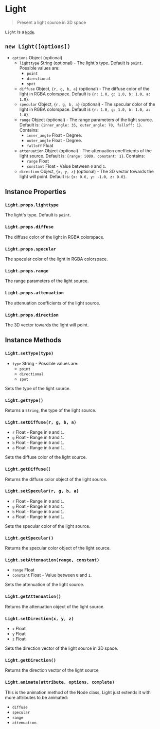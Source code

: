 # Light

> Present a light source in 3D space

`Light` is a [`Node`](node.md).

## `new Light([options])`

- `options` Object (optional)
  - `lighttype` String (optional) - The light's type. Default is `point`.
    Possible values are:
    - `point`
    - `directional`
    - `spot`
  - `diffuse` Object, `{r, g, b, a}` (optional) - The diffuse color of the
    light in RGBA colorspace. Default is `{r: 1.0, g: 1.0, b: 1.0, a: 1.0}`.
  - `specular` Object, `{r, g, b, a}` (optional) - The specular color of the
    light in RGBA colorspace. Default is `{r: 1.0, g: 1.0, b: 1.0, a: 1.0}`.
  - `range` Object (optional) - The range parameters of the light source.
    Default is: `{inner_angle: 35, outer_angle: 70, falloff: 1}`. Contains:
    - `inner_angle` Float - Degree.
    - `outer_angle` Float - Degree.
    - `falloff` Float
  - `attenuation` Object (optional) - The attenuation coefficients of the light
    source. Default is: `{range: 5000, constant: 1}`. Contains:
    - `range` Float
    - `constant` Float - Value between `0` and `1`.
  - `direction` Object, `{x, y, z}` (optional) - The 3D vector towards the light
    will point. Default is: `{x: 0.0, y: -1.0, z: 0.0}`.

## Instance Properties

### `Light.props.lighttype`

The light's type. Default is `point`.

### `Light.props.diffuse`

The diffuse color of the light in RGBA colorspace.

### `Light.props.specular`

The specular color of the light in RGBA colorspace.

### `Light.props.range`

The range parameters of the light source.

### `Light.props.attenuation`

The attenuation coefficients of the light source.

### `Light.props.direction`

The 3D vector towards the light will point.

## Instance Methods

### `Light.setType(type)`

- `type` String - Possible values are:
  - `point`
  - `directional`
  - `spot`

Sets the type of the light source.

### `Light.getType()`

Returns a `String`, the type of the light source.

### `Light.setDiffuse(r, g, b, a)`

- `r` Float - Range in `0` and `1`.
- `g` Float - Range in `0` and `1`.
- `b` Float - Range in `0` and `1`.
- `a` Float - Range in `0` and `1`.

Sets the diffuse color of the light source.

### `Light.getDiffuse()`

Returns the diffuse color object of the light source.

### `Light.setSpecular(r, g, b, a)`

- `r` Float - Range in `0` and `1`.
- `g` Float - Range in `0` and `1`.
- `b` Float - Range in `0` and `1`.
- `a` Float - Range in `0` and `1`.

Sets the specular color of the light source.

### `Light.getSpecular()`

Returns the specular color object of the light source.

### `Light.setAttenuation(range, constant)`

- `range` Float
- `constant` Float - Value between `0` and `1`.

Sets the attenuation of the light source.

### `Light.getAttenuation()`

Returns the attenuation object of the light source.

### `Light.setDirection(x, y, z)`

- `x` Float
- `y` Float
- `z` Float

Sets the direction vector of the light source in 3D space.

### `Light.getDirection()`

Returns the direction vector of the light source

### `Light.animate(attribute, options, complete)`

This is the animation method of the Node class, Light just extends it with more
attributes to be animated:
- `diffuse`
- `specular`
- `range`
- `attenuation`.
